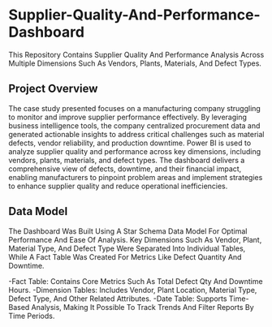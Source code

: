 # Supplier-Quality-And-Performance-Dashboard
This Repository Contains Supplier Quality And Performance Analysis Across Multiple Dimensions Such As Vendors, Plants, Materials, And Defect Types. 

## Project Overview
The case study presented focuses on a manufacturing company struggling to monitor and improve supplier performance effectively. By leveraging business intelligence tools, the company centralized procurement data and generated actionable insights to address critical challenges such as material defects, vendor reliability, and production downtime.
Power BI is used to analyze supplier quality and performance across key dimensions, including vendors, plants, materials, and defect types. The dashboard delivers a comprehensive view of defects, downtime, and their financial impact, enabling manufacturers to pinpoint problem areas and implement strategies to enhance supplier quality and reduce operational inefficiencies.

## Data Model

The Dashboard Was Built Using A Star Schema Data Model For Optimal Performance And Ease Of Analysis. Key Dimensions Such As Vendor, Plant, Material Type, And Defect Type Were 
Separated Into Individual Tables, While A Fact Table Was Created For Metrics Like Defect Quantity And Downtime.

-Fact Table: Contains Core Metrics Such As Total Defect Qty And Downtime Hours.
-Dimension Tables: Includes Vendor, Plant Location, Material Type, Defect Type, And Other Related Attributes.
-Date Table: Supports Time-Based Analysis, Making It Possible To Track Trends And Filter Reports By Time Periods.
